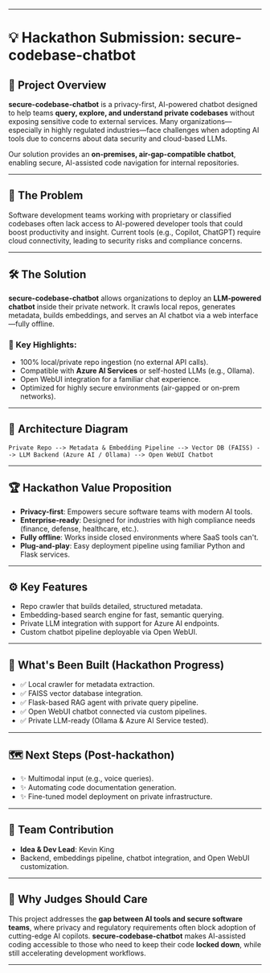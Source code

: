 
---

# 💡 Hackathon Submission: secure-codebase-chatbot

## 🚀 Project Overview

**secure-codebase-chatbot** is a privacy-first, AI-powered chatbot designed to help teams **query, explore, and understand private codebases** without exposing sensitive code to external services. Many organizations—especially in highly regulated industries—face challenges when adopting AI tools due to concerns about data security and cloud-based LLMs.

Our solution provides an **on-premises, air-gap-compatible chatbot**, enabling secure, AI-assisted code navigation for internal repositories.

---

## 🎯 The Problem

Software development teams working with proprietary or classified codebases often lack access to AI-powered developer tools that could boost productivity and insight. Current tools (e.g., Copilot, ChatGPT) require cloud connectivity, leading to security risks and compliance concerns.

---

## 🛠️ The Solution

**secure-codebase-chatbot** allows organizations to deploy an **LLM-powered chatbot** inside their private network. It crawls local repos, generates metadata, builds embeddings, and serves an AI chatbot via a web interface—fully offline.

### 🔐 Key Highlights:
- 100% local/private repo ingestion (no external API calls).
- Compatible with **Azure AI Services** or self-hosted LLMs (e.g., Ollama).
- Open WebUI integration for a familiar chat experience.
- Optimized for highly secure environments (air-gapped or on-prem networks).

---

## 🧩 Architecture Diagram

```
Private Repo --> Metadata & Embedding Pipeline --> Vector DB (FAISS) --> LLM Backend (Azure AI / Ollama) --> Open WebUI Chatbot
```

---

## 🏆 Hackathon Value Proposition

- **Privacy-first**: Empowers secure software teams with modern AI tools.
- **Enterprise-ready**: Designed for industries with high compliance needs (finance, defense, healthcare, etc.).
- **Fully offline**: Works inside closed environments where SaaS tools can't.
- **Plug-and-play**: Easy deployment pipeline using familiar Python and Flask services.

---

## ⚙️ Key Features

- Repo crawler that builds detailed, structured metadata.
- Embedding-based search engine for fast, semantic querying.
- Private LLM integration with support for Azure AI endpoints.
- Custom chatbot pipeline deployable via Open WebUI.

---

## 💪 What's Been Built (Hackathon Progress)
- ✅ Local crawler for metadata extraction.
- ✅ FAISS vector database integration.
- ✅ Flask-based RAG agent with private query pipeline.
- ✅ Open WebUI chatbot connected via custom pipelines.
- ✅ Private LLM-ready (Ollama & Azure AI Service tested).

---

## 🗺️ Next Steps (Post-hackathon)
- ✨ Multimodal input (e.g., voice queries).
- ✨ Automating code documentation generation.
- ✨ Fine-tuned model deployment on private infrastructure.

---

## 🙌 Team Contribution
- **Idea & Dev Lead**: Kevin King 
- Backend, embeddings pipeline, chatbot integration, and Open WebUI customization.

---

## 🚨 Why Judges Should Care

This project addresses the **gap between AI tools and secure software teams**, where privacy and regulatory requirements often block adoption of cutting-edge AI copilots. **secure-codebase-chatbot** makes AI-assisted coding accessible to those who need to keep their code **locked down**, while still accelerating development workflows.

---